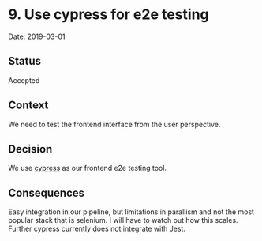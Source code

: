 # 9. Use cypress for e2e testing

Date: 2019-03-01

## Status

Accepted

## Context

We need to test the frontend interface from the user perspective.

## Decision

We use [cypress](https://docs.cypress.io/guides/overview/why-cypress.html#In-a-nutshell) as our frontend e2e testing tool.

## Consequences

Easy integration in our pipeline, but limitations in parallism and not the most popular stack that is selenium. I will have to watch out how this scales. Further cypress currently does not integrate with Jest.
